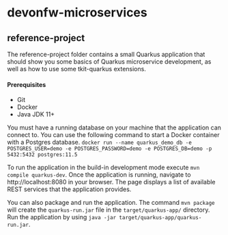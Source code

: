 # devonfw-microservices

## reference-project
The reference-project folder contains a small Quarkus application that should show you some basics of Quarkus microservice development, as well as how to use some tkit-quarkus extensions.

#### Prerequisites
* Git
* Docker
* Java JDK 11+

You must have a running database on your machine that the application can connect to. You can use the following command to start a Docker container with a Postgres database.
`docker run --name quarkus_demo_db -e POSTGRES_USER=demo -e POSTGRES_PASSWORD=demo -e POSTGRES_DB=demo -p 5432:5432 postgres:11.5`

To run the application in the build-in development mode execute `mvn compile quarkus-dev`.
Once the application is running, navigate to http://localhost:8080 in your browser. The page displays a list of available REST services that the application provides.

You can also package and run the application. The command `mvn package` will create the `quarkus-run.jar` file in the `target/quarkus-app/` directory. Run the application by using `java -jar target/quarkus-app/quarkus-run.jar`.
